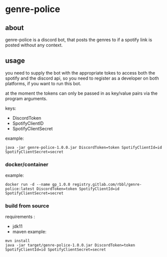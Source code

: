 # genre-police

## about

genre-police is a discord bot, that posts the genres to if a spotify link is posted without any context.

## usage

you need to supply the bot with the appropriate tokes to access both the spotify and the discord api, so you need to
register as a developer on both platforms, if you want to run this bot.

at the moment the tokens can only be passed in as key/value pairs via the program arguments.

keys:

- DiscordToken
- SpotifyClientID
- SpotifyClientSecret

example:

```shell
java -jar genre-police-1.0.0.jar DiscordToken=token SpotifyClientId=id SpotifyClientSecret=secret
``` 

### docker/container

example:
```shell
docker run -d --name gp_1.0.0 registry.gitlab.com/rbbl/genre-police:latest DiscordToken=token SpotifyClientId=id SpotifyClientSecret=secret
```

### build from source

requirements :

- jdk11
- maven example:

```shell
mvn install
java -jar target/genre-police-1.0.0.jar DiscordToken=token SpotifyClientId=id SpotifyClientSecret=secret
```